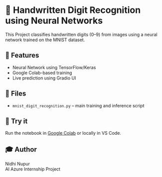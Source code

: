 # 🧠 Handwritten Digit Recognition using Neural Networks

This Project classifies handwritten digits (0–9) from images using a neural network trained on the MNIST dataset.

## 🚀 Features
- Neural Network using TensorFlow/Keras
- Google Colab-based training
- Live prediction using Gradio UI

## 📁 Files
- `mnist_digit_recognition.py` – main training and inference script

## 🧪 Try it
Run the notebook in [Google Colab](https://colab.research.google.com/) or locally in VS Code.

## 🎓 Author
Nidhi Nupur  
AI Azure Internship Project
